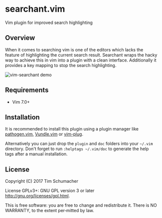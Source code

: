 # searchant.vim

Vim plugin for improved search highlighting

## Overview

When it comes to searching vim is one of the editors which lacks the feature
of highlighting the current search result. Searchant wraps the hacky way to
achieve this in vim into a plugin with a clean interface. Additionally it
provides a key mapping to stop the search highlighting.

![vim-searchant demo](https://misc.timakro.de/vim-searchant.png)

## Requirements

* Vim 7.0+

## Installation

It is recommended to install this plugin using a plugin manager like
[pathogen.vim](http://github.com/tpope/vim-pathogen),
[Vundle.vim](https://github.com/VundleVim/Vundle.vim) or
[vim-plug](https://github.com/junegunn/vim-plug).

Alternatively you can just drop the `plugin` and `doc` folders into your
`~/.vim` directory. Don't forget to run `:helptags ~/.vim/doc` to generate the
help tags after a manual installation.

## License

Copyright (C) 2017 Tim Schumacher

License GPLv3+: GNU GPL version 3 or later <http://gnu.org/licenses/gpl.html>.

This is free software: you are free to change and redistribute it.
There is NO WARRANTY, to the extent per‐mitted by law.
